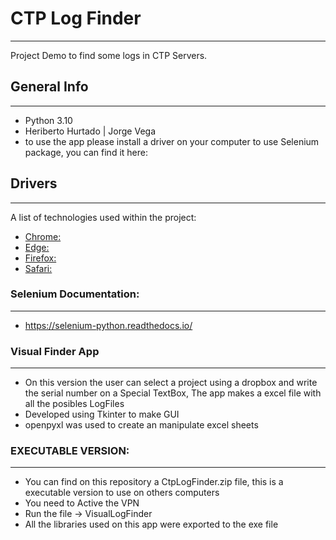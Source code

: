# CTP Log Finder
***
Project Demo to find some logs in CTP Servers.

## General Info
***
- Python 3.10
- Heriberto Hurtado | Jorge Vega
- to use the app please install a driver on your computer to use Selenium package, you can find it here: 

## Drivers
***
A list of technologies used within the project:
* [Chrome:](https://sites.google.com/chromium.org/driver/)
* [Edge:](https://developer.microsoft.com/en-us/microsoft-edge/tools/webdriver/)
* [Firefox:](https://github.com/mozilla/geckodriver/releases)
* [Safari:](https://webkit.org/blog/6900/webdriver-support-in-safari-10/)

### Selenium Documentation:
*** 
- https://selenium-python.readthedocs.io/

### Visual Finder App
*** 
- On this version the user can select a project using a dropbox and write the serial number on a Special TextBox, 
  The app makes a excel file with all the posibles LogFiles
- Developed using Tkinter to make GUI
- openpyxl was used to create an manipulate excel sheets

### EXECUTABLE VERSION:
*** 
- You can find on this repository a CtpLogFinder.zip file, this is a executable version to use on others computers
- You need to Active the VPN
- Run the file -> VisualLogFinder
- All the libraries used on this app were exported to the exe file